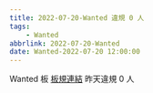 ```yaml
---
title: 2022-07-20-Wanted 違規 0 人
tags:
    - Wanted
abbrlink: 2022-07-20-Wanted
date: Wanted-2022-07-20 12:00:00
---
```

Wanted 板 [板規連結](https://www.ptt.cc/bbs/Wanted/M.1608829773.A.D3B.html)
昨天違規 0 人
